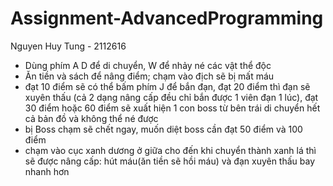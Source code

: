 # Assignment-AdvancedProgramming
Nguyen Huy Tung - 2112616

- Dùng phím A D để di chuyển, W để nhảy né các vật thể độc
- Ăn tiền và sách để nâng điểm; chạm vào địch sẽ bị mất máu
- đạt 10 điểm sẽ có thể bấm phím J để bắn đạn, đạt 20 điểm thì đạn sẽ xuyên thấu (cả 2 dạng nâng cấp đều chỉ bắn được 1 viên đạn 1 lúc), đạt 30 điểm hoặc 60 điểm sẽ xuất hiện 1 con boss từ bên trái di chuyển hết cả bản đồ và không thể né được
- bị Boss chạm sẽ chết ngay, muốn diệt boss cần đạt 50 điểm và 100 điểm
- chạm vào cục xanh dương ở giữa cho đến khi chuyển thành xanh lá thì sẽ được nâng cấp: hút máu(ăn tiền sẽ hồi máu) và đạn xuyên thấu bay nhanh hơn
